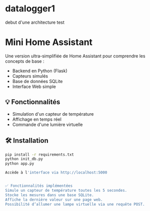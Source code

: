 # datalogger1
debut d'une architecture test
# Mini Home Assistant

Une version ultra-simplifiée de Home Assistant pour comprendre les concepts de base :
- Backend en Python (Flask)
- Capteurs simulés
- Base de données SQLite
- Interface Web simple

## 💡 Fonctionnalités

- Simulation d'un capteur de température
- Affichage en temps réel
- Commande d'une lumière virtuelle

## 🛠️ Installation

```bash
pip install -r requirements.txt
python init_db.py
python app.py

Accède à l'interface via http://localhost:5000


✅ Fonctionnalités implémentées
Simule un capteur de température toutes les 5 secondes.
Stocke les mesures dans une base SQLite.
Affiche la dernière valeur sur une page web.
Possibilité d’allumer une lampe virtuelle via une requête POST.